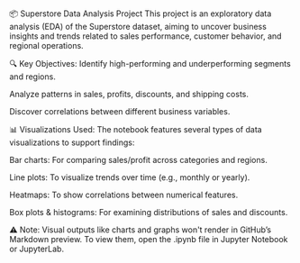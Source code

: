 📦 Superstore Data Analysis Project
This project is an exploratory data analysis (EDA) of the Superstore dataset, aiming to uncover business insights and trends related to sales performance, customer behavior, and regional operations.

🔍 Key Objectives:
Identify high-performing and underperforming segments and regions.

Analyze patterns in sales, profits, discounts, and shipping costs.

Discover correlations between different business variables.

📊 Visualizations Used:
The notebook features several types of data visualizations to support findings:

Bar charts: For comparing sales/profit across categories and regions.

Line plots: To visualize trends over time (e.g., monthly or yearly).

Heatmaps: To show correlations between numerical features.

Box plots & histograms: For examining distributions of sales and discounts.

⚠️ Note: Visual outputs like charts and graphs won't render in GitHub’s Markdown preview. To view them, open the .ipynb file in Jupyter Notebook or JupyterLab.
